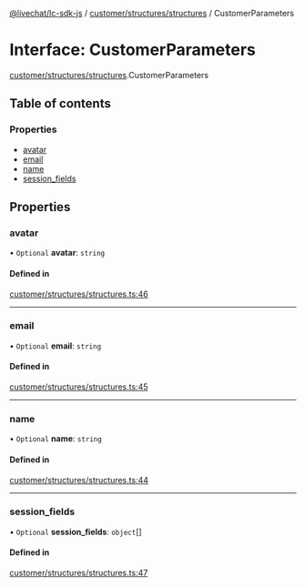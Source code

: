 [@livechat/lc-sdk-js](../README.md) / [customer/structures/structures](../modules/customer_structures_structures.md) / CustomerParameters

# Interface: CustomerParameters

[customer/structures/structures](../modules/customer_structures_structures.md).CustomerParameters

## Table of contents

### Properties

- [avatar](customer_structures_structures.CustomerParameters.md#avatar)
- [email](customer_structures_structures.CustomerParameters.md#email)
- [name](customer_structures_structures.CustomerParameters.md#name)
- [session\_fields](customer_structures_structures.CustomerParameters.md#session_fields)

## Properties

### avatar

• `Optional` **avatar**: `string`

#### Defined in

[customer/structures/structures.ts:46](https://github.com/livechat/lc-sdk-js/blob/8462be9/src/customer/structures/structures.ts#L46)

___

### email

• `Optional` **email**: `string`

#### Defined in

[customer/structures/structures.ts:45](https://github.com/livechat/lc-sdk-js/blob/8462be9/src/customer/structures/structures.ts#L45)

___

### name

• `Optional` **name**: `string`

#### Defined in

[customer/structures/structures.ts:44](https://github.com/livechat/lc-sdk-js/blob/8462be9/src/customer/structures/structures.ts#L44)

___

### session\_fields

• `Optional` **session\_fields**: `object`[]

#### Defined in

[customer/structures/structures.ts:47](https://github.com/livechat/lc-sdk-js/blob/8462be9/src/customer/structures/structures.ts#L47)
